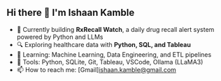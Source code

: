 ## Hi there 👋 I'm Ishaan Kamble

- 🧠 Currently building **RxRecall Watch**, a daily drug recall alert system powered by Python and LLMs
- 🔍 Exploring healthcare data with **Python, SQL, and Tableau**
- 🌱 Learning: Machine Learning, Data Engineering, and ETL pipelines
- 🧰 Tools: Python, SQLite, Git, Tableau, VSCode, Ollama (LLaMA3)
- 📫 How to reach me: [Gmail]ishaan.kamble@gmail.com

